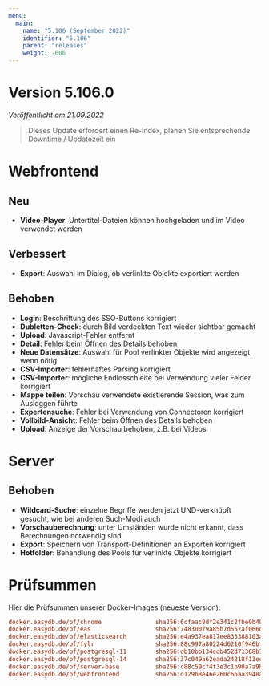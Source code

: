 ```yaml
---
menu:
  main:
    name: "5.106 (September 2022)"
    identifier: "5.106"
    parent: "releases"
    weight: -606
---
```


# Version 5.106.0

*Veröffentlicht am 21.09.2022*

> Dieses Update erfordert einen Re-Index, planen Sie entsprechende Downtime / Updatezeit ein

# Webfrontend

## Neu

* **Video-Player**: Untertitel-Dateien können hochgeladen und im Video verwendet werden

## Verbessert

* **Export**: Auswahl im Dialog, ob verlinkte Objekte exportiert werden

## Behoben

* **Login**: Beschriftung des SSO-Buttons korrigiert
* **Dubletten-Check**: durch Bild verdeckten Text wieder sichtbar gemacht
* **Upload**: Javascript-Fehler entfernt
* **Detail**: Fehler beim Öffnen des Details behoben
* **Neue Datensätze**: Auswahl für Pool verlinkter Objekte wird angezeigt, wenn nötig
* **CSV-Importer**: fehlerhaftes Parsing korrigiert
* **CSV-Importer**: mögliche Endlosschleife bei Verwendung vieler Felder korrigiert
* **Mappe teilen**: Vorschau verwendete existierende Session, was zum Ausloggen führte
* **Expertensuche**: Fehler bei Verwendung von Connectoren korrigiert
* **Vollbild-Ansicht**: Fehler beim Öffnen des Details behoben
* **Upload**: Anzeige der Vorschau behoben, z.B. bei Videos

# Server

## Behoben

* **Wildcard-Suche**: einzelne Begriffe werden jetzt UND-verknüpft gesucht, wie bei anderen Such-Modi auch
* **Vorschauberechnung**: unter Umständen wurde nicht erkannt, dass Berechnungen notwendig sind
* **Export**: Speichern von Transport-Definitionen an Exporten korrigiert
* **Hotfolder**: Behandlung des Pools für verlinkte Objekte korrigiert

# Prüfsummen

Hier die Prüfsummen unserer Docker-Images (neueste Version):

```ini
docker.easydb.de/pf/chrome               sha256:6cfaac8df2e341c2fbe0b49d5cd6020c15fa39ee93f36348141f07c20b342bd0
docker.easydb.de/pf/eas                  sha256:74830079a85b7d557af066dcc4b11d5b9fa3262f6361361b5f7c3d9988e4eaad
docker.easydb.de/pf/elasticsearch        sha256:e4a937ea817ee833388103a7fb14650fd2973e4e989e43979610629cd35187c7
docker.easydb.de/pf/fylr                 sha256:88c997a80224d6210f946bf78272237e066c4426221527aec7c249578c767ff3
docker.easydb.de/pf/postgresql-11        sha256:db10bb134cdb452d71368b7a21b8aba6329a81e3ad85b8493f552075d475e2be
docker.easydb.de/pf/postgresql-14        sha256:37c049a62eada24218f13ec760d4b48f686b793d89622464d18bfc48693b2185
docker.easydb.de/pf/server-base          sha256:c88c59cf4f3e3c1b90a7a9b026ef7f9d6879c57d7d5c51ceb363ee0588c075f7
docker.easydb.de/pf/webfrontend          sha256:d129b8e46e260c66aa3948a03991a02924afddb501265188446d6fe31a55fde3
```

